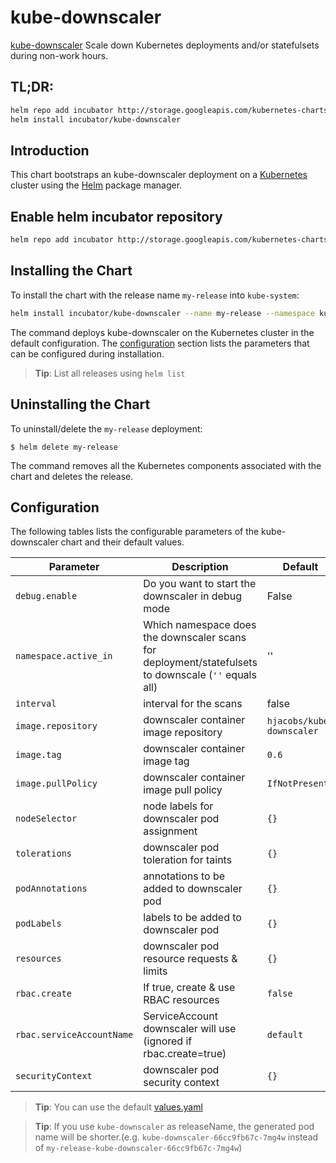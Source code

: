 # kube-downscaler

[kube-downscaler](https://github.com/hjacobs/kube-downscaler) Scale down Kubernetes deployments and/or statefulsets during non-work hours.

## TL;DR:
```bash
helm repo add incubator http://storage.googleapis.com/kubernetes-charts-incubator
helm install incubator/kube-downscaler
```

## Introduction

This chart bootstraps an kube-downscaler deployment on a [Kubernetes](http://kubernetes.io) cluster using the [Helm](https://helm.sh) package manager.

## Enable helm incubator repository
```bash
helm repo add incubator http://storage.googleapis.com/kubernetes-charts-incubator
```

## Installing the Chart
To install the chart with the release name `my-release` into `kube-system`:

```bash
helm install incubator/kube-downscaler --name my-release --namespace kube-system
```

The command deploys kube-downscaler on the Kubernetes cluster in the default configuration. The [configuration](#configuration) section lists the parameters that can be configured during installation.

> **Tip**: List all releases using `helm list`

## Uninstalling the Chart

To uninstall/delete the `my-release` deployment:

```console
$ helm delete my-release
```

The command removes all the Kubernetes components associated with the chart and deletes the release.

## Configuration

The following tables lists the configurable parameters of the kube-downscaler chart and their default values.

| Parameter                 | Description                                                                                          | Default                   |
| ------------------------- | ---------------------------------------------------------------------------------------------------- | ------------------------- |
| `debug.enable`            | Do you want to start the downscaler in debug mode                                                    | False                     |
| `namespace.active_in`     | Which namespace does the downscaler scans for deployment/statefulsets to downscale (`''` equals all) | ''                        |
| `interval`                | interval for the scans                                                                               | false                     |
| `image.repository`        | downscaler container image repository                                                                | `hjacobs/kube-downscaler` |
| `image.tag`               | downscaler container image tag                                                                       | `0.6`                     |
| `image.pullPolicy`        | downscaler container image pull policy                                                               | `IfNotPresent`            |
| `nodeSelector`            | node labels for downscaler pod assignment                                                            | `{}`                      |
| `tolerations`             | downscaler pod toleration for taints                                                                 | `{}`                      |
| `podAnnotations`          | annotations to be added to downscaler pod                                                            | `{}`                      |
| `podLabels`               | labels to be added to downscaler pod                                                                 | `{}`                      |
| `resources`               | downscaler pod resource requests & limits                                                            | `{}`                      |
| `rbac.create`             | If true, create & use RBAC resources                                                                 | `false`                   |
| `rbac.serviceAccountName` | ServiceAccount downscaler will use (ignored if rbac.create=true)                                     | `default`                 |
| `securityContext`         | downscaler pod security context                                                                      | `{}`                      |

> **Tip**: You can use the default [values.yaml](values.yaml)

> **Tip**: If you use `kube-downscaler` as releaseName, the generated pod name will be shorter.(e.g. `kube-downscaler-66cc9fb67c-7mg4w` instead of `my-release-kube-downscaler-66cc9fb67c-7mg4w`)